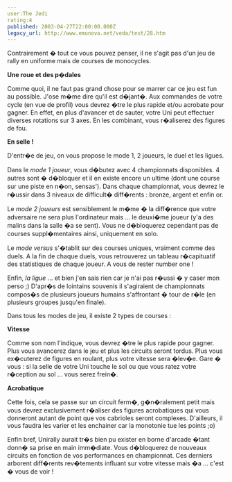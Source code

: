 ```yaml
---
user:The Jedi
rating:4
published: 2003-04-27T22:00:00.000Z
legacy_url: http://www.emunova.net/veda/test/28.htm
---
```

Contrairement � tout ce vous pouvez penser, il ne s'agit pas d'un jeu de rally en uniforme mais de courses de monocycles.  

  

**Une roue et des p�dales**  

Comme quoi, il ne faut pas grand chose pour se marrer car ce jeu est fun au possible. J'ose m�me dire qu'il est d�jant�. Aux commandes de votre cycle (en vue de profil) vous devrez �tre le plus rapide et/ou acrobate pour gagner. En effet, en plus d'avancer et de sauter, votre Uni peut effectuer diverses rotations sur 3 axes. En les combinant, vous r�aliserez des figures de fou.  

  

**En selle !**  

D'entr�e de jeu, on vous propose le mode 1, 2 joueurs, le duel et les ligues.  

Dans le _mode 1 joueur_, vous d�butez avec 4 championnats disponibles. 4 autres sont � d�bloquer et il en existe encore un ultime (dont une course sur une piste en n�on, sensas'). Dans chaque championnat, vous devrez le r�ussir dans 3 niveaux de difficult� diff�rents : bronze, argent et enfin or.  

Le _mode 2 joueurs_ est sensiblement le m�me � la diff�rence que votre adversaire ne sera plus l'ordinateur mais ... le deuxi�me joueur (y'a des malins dans la salle �a se sent). Vous ne d�bloquerez cependant pas de courses suppl�mentaires ainsi, uniquement en solo.  

Le _mode versus_ s'�tablit sur des courses uniques, vraiment comme des duels. A la fin de chaque duels, vous retrouverez un tableau r�capituatif des statistiques de chaque joueur. A vous de rester number one !  

Enfin, _la ligue_ ... et bien j'en sais rien car je n'ai pas r�ussi � y caser mon perso ;) D'apr�s de lointains souvenis il s'agiraient de championnats compos�s de plusieurs joueurs humains s'affrontant � tour de r�le (en plusieurs groupes jusqu'en finale).  

  

Dans tous les modes de jeu, il existe 2 types de courses :  

**Vitesse**  

Comme son nom l'indique, vous devrez �tre le plus rapide pour gagner. Plus vous avancerez dans le jeu et plus les circuits seront tordus. Plus vous ex�cuterez de figures en roulant, plus votre vitesse sera �lev�e. Gare � vous : si la selle de votre Uni touche le sol ou que vous ratez votre r�ception au sol ... vous serez frein�.  

  

**Acrobatique**  

Cette fois, cela se passe sur un circuit ferm�, g�n�ralement petit mais vous devrez exclusivement r�aliser des figures acrobatiques qui vous donneront autant de point que vos cabrioles seront complexes. D'ailleurs, il vous faudra les varier et les enchainer car la monotonie tue les points ;o)  

  

Enfin bref, Unirally aurait tr�s bien pu exister en borne d'arcade �tant donn� sa prise en main imm�diate. Vous d�bloquerez de nouveaux circuits en fonction de vos performances en championnat. Ces derniers arborent diff�rents rev�tements influant sur votre vitesse mais �a ... c'est � vous de voir !